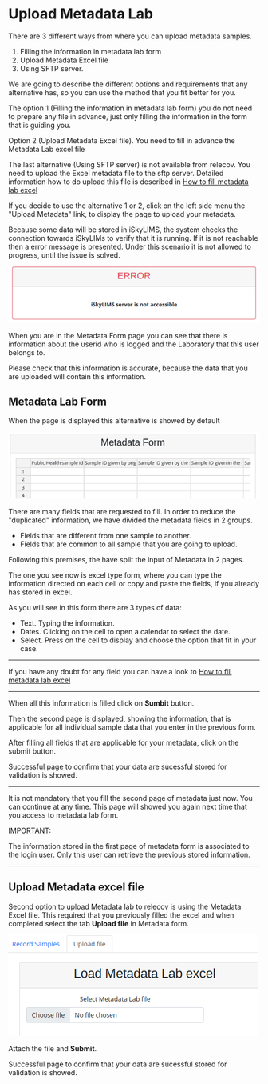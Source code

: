 # Upload Metadata Lab

There are 3 different ways from where you can upload metadata samples.

1. Filling the information in metadata lab form
2. Upload Metadata Excel file
3. Using SFTP server.

We are going to describe the different options and requirements that any alternative has, so you can use the method that you fit better for you. 

The option 1 (Filling the information in metadata lab form) you do not need to prepare any file in advance, just only filling the information in the form that is guiding you.

Option 2 (Upload Metadata Excel file). You need to fill in advance the Metadata Lab excel file

The last alternative (Using SFTP server) is not available from relecov. You need to upload the Excel metadata file to the sftp server. Detailed information how to do upload this file is described in [How to fill metadata lab excel](../metadata_lab_excel.md)


If you decide to use the alternative 1 or 2, click on the left side menu the "Upload Metadata" link, to display the page to upload your metadata.

Because some data will be stored in iSkyLIMS, the system checks the connection
towards iSkyLIMs to verify that it is running. If it is not reachable then a error message is presented. Under this scenario it is not allowed to progress, until the issue is solved.

![error_iskylims_not_available](img/error_iskylims_not_available.png)

When you are in the Metadata Form page you can see that there is information about the userid who is logged and the Laboratory that this user belongs to. 

Please check that this information is accurate, because the data that you are uploaded will contain this information.

## Metadata Lab Form

When the page is displayed this alternative is showed by default

![form_metadata_lab](img/form_metadata_lab.png)

There are many fields that are requested to fill. In order to reduce the "duplicated" information, we have divided the metadata fields in 2 groups.
- Fields that are different from one sample to another.
- Fields that are common to all sample that you are going to upload.

Following this premises, the have split the input of Metadata in 2 pages. 

The one you see now is excel type form, where you can type the information directed on  each cell or copy and paste the fields, if you already has stored in excel.

As you will see in this form there are 3 types of data:
- Text. Typing the information.
- Dates. Clicking on the cell to open a calendar to select the date.
- Select. Press on the cell to display and choose the option that fit in your case.

---
If you have any doubt for any field you can have a look to [How to fill metadata lab excel](../metadata_lab_excel.md)

---

When all this information is filled click on **Sumbit** button.

Then the second page is displayed, showing the information, that is applicable for all individual sample data that you enter in the previous form.

After filling all fields that are applicable for your metadata, click on the submit button. 

Successful page to confirm that your data are sucessful stored for validation is showed.

---
It is not mandatory that you fill the second page of metadata just now. You can continue at any time. This page will showed you again next time that you access to metadata lab form.

IMPORTANT: 

The information stored in the first page of metadata form is associated to the login user. Only this user can retrieve the previous stored information.

---

## Upload Metadata excel file

Second option to upload Metadata lab to relecov is using the Metadata Excel file. 
This required that you previously filled the excel and when completed select the 
tab **Upload file** in Metadata form.

![form_metadata_upload_file](img/form_metadata_upload_file.png)

Attach the file and **Submit**.

Successful page to confirm that your data are sucessful stored for validation is showed.










